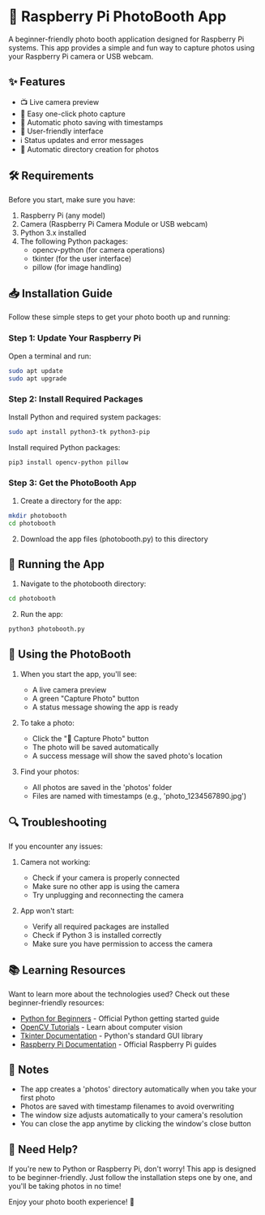 # 📸 Raspberry Pi PhotoBooth App

A beginner-friendly photo booth application designed for Raspberry Pi systems. This app provides a simple and fun way to capture photos using your Raspberry Pi camera or USB webcam.

## ✨ Features

- 📺 Live camera preview
- 📸 Easy one-click photo capture
- 💾 Automatic photo saving with timestamps
- 🎨 User-friendly interface
- ℹ️ Status updates and error messages
- 🔄 Automatic directory creation for photos

## 🛠️ Requirements

Before you start, make sure you have:

1. Raspberry Pi (any model)
2. Camera (Raspberry Pi Camera Module or USB webcam)
3. Python 3.x installed
4. The following Python packages:
   - opencv-python (for camera operations)
   - tkinter (for the user interface)
   - pillow (for image handling)

## 📥 Installation Guide

Follow these simple steps to get your photo booth up and running:

### Step 1: Update Your Raspberry Pi

Open a terminal and run:
```bash
sudo apt update
sudo apt upgrade
```

### Step 2: Install Required Packages

Install Python and required system packages:
```bash
sudo apt install python3-tk python3-pip
```

Install required Python packages:
```bash
pip3 install opencv-python pillow
```

### Step 3: Get the PhotoBooth App

1. Create a directory for the app:
```bash
mkdir photobooth
cd photobooth
```

2. Download the app files (photobooth.py) to this directory

## 🚀 Running the App

1. Navigate to the photobooth directory:
```bash
cd photobooth
```

2. Run the app:
```bash
python3 photobooth.py
```

## 📱 Using the PhotoBooth

1. When you start the app, you'll see:
   - A live camera preview
   - A green "Capture Photo" button
   - A status message showing the app is ready

2. To take a photo:
   - Click the "📸 Capture Photo" button
   - The photo will be saved automatically
   - A success message will show the saved photo's location

3. Find your photos:
   - All photos are saved in the 'photos' folder
   - Files are named with timestamps (e.g., 'photo_1234567890.jpg')

## 🔍 Troubleshooting

If you encounter any issues:

1. Camera not working:
   - Check if your camera is properly connected
   - Make sure no other app is using the camera
   - Try unplugging and reconnecting the camera

2. App won't start:
   - Verify all required packages are installed
   - Check if Python 3 is installed correctly
   - Make sure you have permission to access the camera

## 📚 Learning Resources

Want to learn more about the technologies used? Check out these beginner-friendly resources:

- [Python for Beginners](https://www.python.org/about/gettingstarted/) - Official Python getting started guide
- [OpenCV Tutorials](https://docs.opencv.org/4.x/d6/d00/tutorial_py_root.html) - Learn about computer vision
- [Tkinter Documentation](https://docs.python.org/3/library/tkinter.html) - Python's standard GUI library
- [Raspberry Pi Documentation](https://www.raspberrypi.org/documentation/) - Official Raspberry Pi guides

## 📝 Notes

- The app creates a 'photos' directory automatically when you take your first photo
- Photos are saved with timestamp filenames to avoid overwriting
- The window size adjusts automatically to your camera's resolution
- You can close the app anytime by clicking the window's close button

## 🤝 Need Help?

If you're new to Python or Raspberry Pi, don't worry! This app is designed to be beginner-friendly. Just follow the installation steps one by one, and you'll be taking photos in no time!

Enjoy your photo booth experience! 📸
